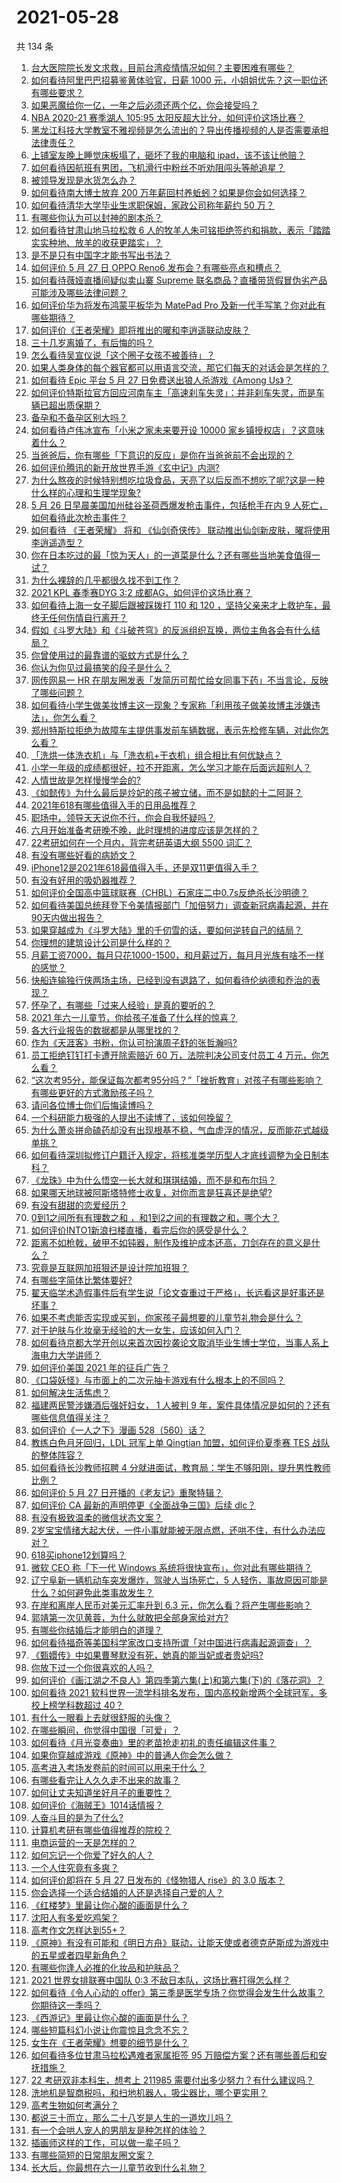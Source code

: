 # 2021-05-28

共 134 条

<!-- BEGIN -->
<!-- 最后更新时间 Fri May 28 2021 14:51:22 GMT+0800 (China Standard Time) -->

1. [台大医院院长发文求救，目前台湾疫情情况如何？主要困难有哪些？](https://www.zhihu.com/question/461718906)
2. [如何看待阿里巴巴招募鉴黄体验官，日薪 1000
   元，小姐姐优先？这一职位还有哪些要求？](https://www.zhihu.com/question/461654968)
3. [如果恶魔给你一亿，一年之后必须还两个亿，你会接受吗？](https://www.zhihu.com/question/392418796)
4. [NBA 2020-21 赛季湖人 105:95
   太阳反超大比分，如何评价这场比赛？](https://www.zhihu.com/question/461806446)
5. [黑龙江科技大学教室不雅视频是怎么流出的？导出传播视频的人是否需要承担法律责任？](https://www.zhihu.com/question/461646094)
6. [上铺室友晚上睡觉床板塌了，砸坏了我的电脑和
   ipad，该不该让他赔？](https://www.zhihu.com/question/460572374)
7. [如何看待因航班有男团，飞机滑行中粉丝不听劝阻闯头等舱追星？](https://www.zhihu.com/question/461634572)
8. [被领导发现是水货怎么办？](https://www.zhihu.com/question/449779149)
9. [如何看待南大博士放弃 200
   万年薪回村养蚯蚓？如果是你会如何选择？](https://www.zhihu.com/question/461644691)
10. [如何看待清华大学毕业生求职保姆，家政公司称年薪约 50 万？](https://www.zhihu.com/question/461763906)
11. [有哪些你认为可以封神的剧本杀？](https://www.zhihu.com/question/448538675)
12. [如何看待甘肃山地马拉松救 6
    人的牧羊人朱可铭拒绝签约和捐款，表示「踏踏实实种地、放羊的收获更踏实」？](https://www.zhihu.com/question/461751615)
13. [是不是只有中国字才能书写出书法？](https://www.zhihu.com/question/453735972)
14. [如何评价 5 月 27 日 OPPO Reno6
    发布会？有哪些亮点和槽点？](https://www.zhihu.com/question/461693220)
15. [如何看待薇娅直播间疑似卖山寨 Supreme
    联名商品？直播带货假冒伪劣产品可能涉及哪些法律问题？](https://www.zhihu.com/question/460636279)
16. [如何评价华为将发布鸿蒙平板华为 MatePad Pro
    及新一代手写笔？你对此有哪些期待？](https://www.zhihu.com/question/461797393)
17. [如何评价《王者荣耀》即将推出的曜和李逍遥联动皮肤？](https://www.zhihu.com/question/461476361)
18. [三十几岁离婚了，有后悔的吗？](https://www.zhihu.com/question/440802888)
19. [怎么看待吴宣仪说「这个圈子女孩不被善待」？](https://www.zhihu.com/question/461702905)
20. [如果人类身体的每个器官都可以用语言交流，那它们每天的对话会是怎样的？](https://www.zhihu.com/question/454951661)
21. [如何看待 Epic 平台 5 月 27 日免费送出狼人杀游戏《Among
    Us》？](https://www.zhihu.com/question/461764476)
22. [如何评价特斯拉官方回应河南车主「高速刹车失灵」：并非刹车失灵，而是车辆已超出质保期？](https://www.zhihu.com/question/461826911)
23. [备孕和不备孕区别大吗？](https://www.zhihu.com/question/438113905)
24. [如何看待卢伟冰宣布「小米之家未来要开设 10000
    家乡镇授权店」？这意味着什么？](https://www.zhihu.com/question/461505882)
25. [当爸爸后，你有哪些「下意识的反应」是你在当爸爸前不会出现的？](https://www.zhihu.com/question/461454675)
26. [如何评价腾讯的新开放世界手游《玄中记》内测?](https://www.zhihu.com/question/460514093)
27. [为什么熬夜的时候特别想吃垃圾食品，天亮了以后反而不想吃了呢?这是一种什么样的心理和生理学现象?](https://www.zhihu.com/question/461602496)
28. [5 月 26 日早晨美国加州硅谷圣荷西爆发枪击事件，包括枪手在内 9
    人死亡，如何看待此次枪击事件？](https://www.zhihu.com/question/461609804)
29. [如何看待 《王者荣耀》 将和 《仙剑奇侠传》
    联动推出仙剑新皮肤，曜将使用李逍遥造型？](https://www.zhihu.com/question/461661983)
30. [你在日本吃过的最「惊为天人」的一道菜是什么？还有哪些当地美食值得一试？](https://www.zhihu.com/question/460653995)
31. [为什么裸辞的几乎都很久找不到工作？](https://www.zhihu.com/question/430872977)
32. [2021 KPL 春季赛DYG 3:2
    成都AG，如何评价这场比赛？](https://www.zhihu.com/question/461698449)
33. [如何看待上海一女子脚后跟被踩拨打 110 和 120
    ，坚持父亲来才上救护车，最终无任何伤情自行离开？](https://www.zhihu.com/question/461492198)
34. [假如《斗罗大陆》和《斗破苍穹》的反派组织互换，两位主角各会有什么结局？](https://www.zhihu.com/question/461370760)
35. [你曾使用过的最靠谱的驱蚊方式是什么？](https://www.zhihu.com/question/21439242)
36. [你认为你见过最搞笑的段子是什么？](https://www.zhihu.com/question/461098114)
37. [网传网易一 HR
    在朋友圈发表「发简历可帮忙给女同事下药」不当言论，反映了哪些问题？](https://www.zhihu.com/question/461710464)
38. [如何看待小学生做美妆博主这一现象？专家称「利用孩子做美妆博主涉嫌违法」，你怎么看？](https://www.zhihu.com/question/461451392)
39. [郑州特斯拉拒绝为故障车主提供事发前车辆数据，表示先检修车辆，对此你怎么看？](https://www.zhihu.com/question/461683066)
40. [「洗烘一体洗衣机」与「洗衣机+干衣机」组合相比有何优缺点？](https://www.zhihu.com/question/22223247)
41. [小学一年级的成绩都很好，拉不开距离，怎么学习才能在后面远超别人？](https://www.zhihu.com/question/439054680)
42. [人情世故是怎样慢慢学会的?](https://www.zhihu.com/question/433658322)
43. [《如懿传》为什么最后是炩妃的孩子被立储，而不是如懿的十二阿哥？](https://www.zhihu.com/question/400574419)
44. [2021年618有哪些值得入手的日用品推荐？](https://www.zhihu.com/question/460708555)
45. [职场中，领导天天说你不行，你会自我怀疑吗？](https://www.zhihu.com/question/460095336)
46. [六月开始准备考研晚不晚，此时理想的进度应该是怎样的？](https://www.zhihu.com/question/397607227)
47. [22考研如何在一个月内，背完考研英语大纲 5500 词汇？](https://www.zhihu.com/question/461664083)
48. [有没有哪些好看的病娇文？](https://www.zhihu.com/question/459716660)
49. [iPhone12是2021年618最值得入手，还是双11更值得入手？](https://www.zhihu.com/question/457788834)
50. [有没有好用的吸奶器推荐？](https://www.zhihu.com/question/348359318)
51. [如何评价全国高中篮球联赛（CHBL）石家庄二中0.7s反绝杀长沙明德？](https://www.zhihu.com/question/460456997)
52. [如何看待美国总统拜登下令美情报部门「加倍努力」调查新冠病毒起源，并在90天内做出报告？](https://www.zhihu.com/question/461618517)
53. [如果穿越成为《斗罗大陆》里的千仞雪的话，要如何逆转自己的结局？](https://www.zhihu.com/question/460624635)
54. [你理想的建筑设计公司是什么样的？](https://www.zhihu.com/question/456369842)
55. [月薪工资7000，每月只花1000-1500，和月薪过万，每月月光族有啥不一样的感觉？](https://www.zhihu.com/question/392697045)
56. [快船连输独行侠两场主场，已经到没有退路了，如何看待伦纳德和乔治的表现？](https://www.zhihu.com/question/461613749)
57. [怀孕了，有哪些「过来人经验」是真的要听的？](https://www.zhihu.com/question/403070174)
58. [2021 年六一儿童节，你给孩子准备了什么样的惊喜？](https://www.zhihu.com/question/460120556)
59. [各大行业报告的数据都是从哪里找的？](https://www.zhihu.com/question/67387122)
60. [作为《天涯客》书粉，你认可扮演周子舒的张哲瀚吗?](https://www.zhihu.com/question/461068478)
61. [员工拒绝钉钉打卡遭开除索赔近 60 万，法院判决公司支付员工 4
    万元，你怎么看？](https://www.zhihu.com/question/461485904)
62. [“这次考95分，能保证每次都考95分吗？”「挫折教育」对孩子有哪些影响？有哪些更好的方式激励孩子吗？](https://www.zhihu.com/question/461181834)
63. [请问各位博士你们后悔读博吗？](https://www.zhihu.com/question/351974388)
64. [一个科研能力极强的人提出不读博了，该如何挽留？](https://www.zhihu.com/question/461395135)
65. [为什么萧炎拼命磕药却没有出现根基不稳，气血虚浮的情况，反而能花式越级单挑？](https://www.zhihu.com/question/461264979)
66. [如何看待深圳拟修订户籍迁入规定，将核准类学历型人才底线调整为全日制本科？](https://www.zhihu.com/question/461483001)
67. [《龙珠》中为什么悟空一长大就和琪琪结婚，而不是和布尔玛？](https://www.zhihu.com/question/295712652)
68. [如果哪天地球被阿斯塔特修士收复，对你而言是狂喜还是绝望?](https://www.zhihu.com/question/460708389)
69. [有没有甜甜的恋爱经历？](https://www.zhihu.com/question/62837215)
70. [0到1之间所有有理数之和 ，和1到2之间的有理数之和，哪个大？](https://www.zhihu.com/question/454607643)
71. [如何评价INTO1新浪扫楼直播，看完后你的感受是什么？](https://www.zhihu.com/question/461665938)
72. [距离不如枪戟，破甲不如钝器，制作及维护成本还高，刀剑存在的意义是什么？](https://www.zhihu.com/question/458992980)
73. [究竟是互联网加班狠还是设计院加班狠？](https://www.zhihu.com/question/461283075)
74. [有哪些字简体比繁体要好?](https://www.zhihu.com/question/459988186)
75. [翟天临学术造假事件后有学生说「论文查重过于严格」，长远看这是好事还是坏事？](https://www.zhihu.com/question/461305806)
76. [如果不考虑能否实现或买到，你家孩子最想要的儿童节礼物会是什么？](https://www.zhihu.com/question/461342028)
77. [对于护肤与化妆毫无经验的大一女生，应该如何入门？](https://www.zhihu.com/question/34523794)
78. [如何看待京都大学开创以来首次因抄袭论文取消毕业生博士学位，当事人系上海电力大学讲师？](https://www.zhihu.com/question/461424721)
79. [如何评价美国 2021 年的征兵广告？](https://www.zhihu.com/question/461629217)
80. [《口袋妖怪》与市面上的二次元抽卡游戏有什么根本上的不同吗？](https://www.zhihu.com/question/420214091)
81. [如何解决生活焦虑？](https://www.zhihu.com/question/453818627)
82. [福建两民警涉嫌酒后强奸妇女， 1 人被判 9
    年，案件具体情况是如何的？还有哪些信息值得关注？](https://www.zhihu.com/question/461643644)
83. [如何评价《一人之下》漫画 528（560）话？](https://www.zhihu.com/question/461736510)
84. [教练白色月牙回归，LDL 冠军上单 Qingtian 加盟，如何评价夏季赛 TES
    战队的整体阵容？](https://www.zhihu.com/question/461563164)
85. [如何看待长沙教师招聘 4
    分就进面试，教育局：学生不够阳刚，提升男性教师比例？](https://www.zhihu.com/question/461547536)
86. [如何评价 5 月 27 日开播的《老友记》重聚特辑？](https://www.zhihu.com/question/461638513)
87. [如何评价 CA 最新的声明停更《全面战争三国》后续 dlc？](https://www.zhihu.com/question/461765337)
88. [有没有极致温柔的微信状态文案？](https://www.zhihu.com/question/449122893)
89. [2岁宝宝情绪大起大伏，一件小事就能被无限点燃，还哄不住，有什么办法应对？](https://www.zhihu.com/question/458309260)
90. [618买iphone12划算吗？](https://www.zhihu.com/question/458591246)
91. [微软 CEO 称「下一代 Windows
    系统将很快宣布」，你对此有哪些期待？](https://www.zhihu.com/question/461439249)
92. [辽宁阜新一辆机动车突发爆炸，驾驶人当场死亡，5
    人轻伤，事故原因可能是什么？如何避免此类事故发生？](https://www.zhihu.com/question/461279720)
93. [在岸和离岸人民币对美元汇率升到 6.3
    元，你怎么看？将产生哪些影响？](https://www.zhihu.com/question/461501137)
94. [郭靖第一次见黄蓉，为什么就敢把全部身家给对方?](https://www.zhihu.com/question/423933346)
95. [有哪些你结婚后才能明白的道理？](https://www.zhihu.com/question/454665844)
96. [如何看待福奇等美国科学家改口支持所谓「对中国进行病毒起源调查」？](https://www.zhihu.com/question/461340656)
97. [《甄嬛传》中如果曹琴默没有死，她真的能当妃或者贵妃吗?](https://www.zhihu.com/question/460988846)
98. [你放下过一个你很喜欢的人吗？](https://www.zhihu.com/question/459610318)
99. [如何评价《画江湖之不良人》第四季第六集(上)和第六集(下)的《落花洞》？](https://www.zhihu.com/question/460592898)
100. [如何看待 2021 软科世界一流学科排名发布，国内高校新增两个全球冠军，多校上榜学科数超过
     40？](https://www.zhihu.com/question/461491304)
101. [有什么一眼看上去就很舒服的头像？](https://www.zhihu.com/question/377658010)
102. [在哪些瞬间，你觉得中国很「可爱」？](https://www.zhihu.com/question/455857255)
103. [如何看待《月光变奏曲》里的老苗抢走初礼的责任编辑这件事？](https://www.zhihu.com/question/461471435)
104. [如果你穿越成游戏《原神》中的普通人你会怎么做？](https://www.zhihu.com/question/461164848)
105. [高考进入考场发卷前的时间可以用来干什么？](https://www.zhihu.com/question/457299599)
106. [有哪些看完让人久久走不出来的故事？](https://www.zhihu.com/question/432644392)
107. [如何让丈夫知道坐好月子的重要性？](https://www.zhihu.com/question/457993190)
108. [如何评价《海贼王》1014话情报？](https://www.zhihu.com/question/461380580)
109. [人奋斗目的是为了什么?](https://www.zhihu.com/question/459060034)
110. [计算机考研有哪些值得推荐的院校？](https://www.zhihu.com/question/41164706)
111. [电商运营的一天是怎样的？](https://www.zhihu.com/question/26504506)
112. [如何忘记一个你爱了好久的人？](https://www.zhihu.com/question/455348581)
113. [一个人住究竟有多爽？](https://www.zhihu.com/question/459287794)
114. [如何评价即将在 5 月 27 日发布的《怪物猎人 rise》的 3.0
     版本？](https://www.zhihu.com/question/461583640)
115. [你会选择一个适合结婚的人还是选择自己爱的人？](https://www.zhihu.com/question/458714510)
116. [《红楼梦》里最让你心酸的画面是什么？](https://www.zhihu.com/question/458515278)
117. [沈阳人有多爱吃鸡架？](https://www.zhihu.com/question/57705226)
118. [高考作文怎样达到55+？](https://www.zhihu.com/question/312917647)
119. [《原神》有没有可能和《明日方舟》联动，让能天使或者德克萨斯成为游戏中的五星或者四星新角色？](https://www.zhihu.com/question/461119055)
120. [有哪些你逢人必推的化妆品和护肤品？](https://www.zhihu.com/question/456607214)
121. [2021 世界女排联赛中国队 0:3
     不敌日本队，这场比赛打得怎么样？](https://www.zhihu.com/question/461567305)
122. [如何看待《令人心动的
     offer》第三季是医学专场？你觉得会发生什么故事？你期待这一季吗？](https://www.zhihu.com/question/460513460)
123. [《西游记》里最让你心酸的画面是什么？](https://www.zhihu.com/question/459544693)
124. [哪些短篇科幻小说让你震惊且念念不忘？](https://www.zhihu.com/question/41047159)
125. [女生在《王者荣耀》想要的细节是什么？](https://www.zhihu.com/question/457200823)
126. [如何看待多位甘肃马拉松遇难者家属拒签 95
     万赔偿方案？还有哪些善后和安抚措施？](https://www.zhihu.com/question/461465423)
127. [22 考研双非本科生，想考上 211985
     需要付出多少努力？有什么建议吗？](https://www.zhihu.com/question/461472395)
128. [洗地机是智商税吗，和扫地机器人，吸尘器比，哪个更实用？](https://www.zhihu.com/question/418512921)
129. [高考生物如何考满分？](https://www.zhihu.com/question/288737846)
130. [都说三十而立，那么二十八岁是人生的一道坎儿吗？](https://www.zhihu.com/question/459368115)
131. [有一个会哄人宠人的男朋友是种怎样的体验？](https://www.zhihu.com/question/35799218)
132. [插画师这样的工作，可以做一辈子吗？](https://www.zhihu.com/question/51179983)
133. [有哪些简短的日常朋友圈文案？](https://www.zhihu.com/question/458919267)
134. [长大后，你最想在六一儿童节收到什么礼物？](https://www.zhihu.com/question/460261568)

<!-- END -->
